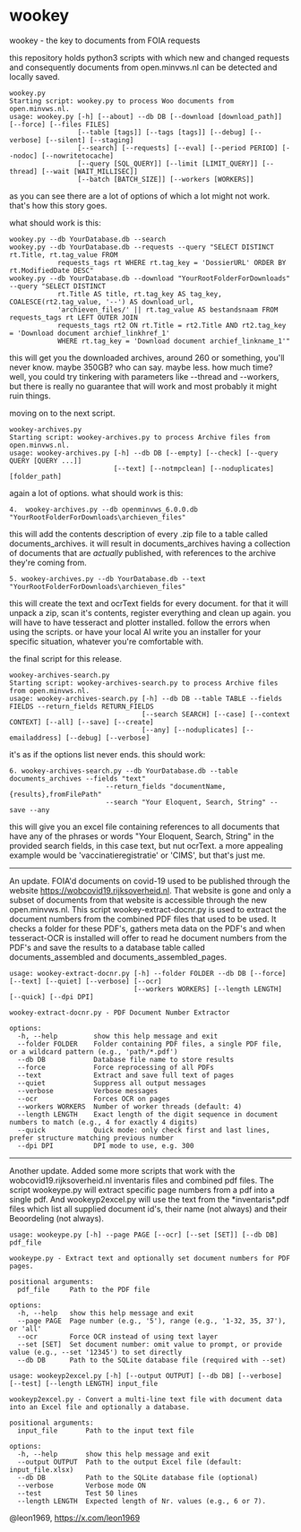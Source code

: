 # wookey
wookey - the key to documents from FOIA requests

this repository holds python3 scripts with which new and changed requests and consequently documents from open.minvws.nl can be detected and locally saved.

```
wookey.py
Starting script: wookey.py to process Woo documents from open.minvws.nl.
usage: wookey.py [-h] [--about] --db DB [--download [download_path]] [--force] [--files FILES] 
                 [--table [tags]] [--tags [tags]] [--debug] [--verbose] [--silent] [--staging]
                 [--search] [--requests] [--eval] [--period PERIOD] [--nodoc] [--nowritetocache] 
                 [--query [SQL_QUERY]] [--limit [LIMIT_QUERY]] [--thread] [--wait [WAIT_MILLISEC]] 
                 [--batch [BATCH_SIZE]] [--workers [WORKERS]]
```
as you can see there are a lot of options of which a lot might not work. that's how this story goes.

what should work is this:
```
wookey.py --db YourDatabase.db --search
wookey.py --db YourDatabase.db --requests --query "SELECT DISTINCT rt.Title, rt.tag_value FROM
            requests_tags rt WHERE rt.tag_key = 'DossierURL' ORDER BY rt.ModifiedDate DESC"
wookey.py --db YourDatabase.db --download "YourRootFolderForDownloads" --query "SELECT DISTINCT
            rt.Title AS title, rt.tag_key AS tag_key, COALESCE(rt2.tag_value, '--') AS download_url,
            'archieven_files/' || rt.tag_value AS bestandsnaam FROM requests_tags rt LEFT OUTER JOIN
            requests_tags rt2 ON rt.Title = rt2.Title AND rt2.tag_key = 'Download document archief_linkhref_1'
            WHERE rt.tag_key = 'Download document archief_linkname_1'"
```

this will get you the downloaded archives, around 260 or something, you'll never know. maybe 350GB? who can say. maybe less. how much time? well, you could try tinkering with parameters like --thread and --workers, but there is really no guarantee that will work and most probably it might ruin things.

moving on to the next script.

```
wookey-archives.py
Starting script: wookey-archives.py to process Archive files from open.minvws.nl.
usage: wookey-archives.py [-h] --db DB [--empty] [--check] [--query QUERY [QUERY ...]]
                          [--text] [--notmpclean] [--noduplicates] [folder_path]
```

again a lot of options. what should work is this:
```
4.  wookey-archives.py --db openminvws_6.0.0.db "YourRootFolderForDownloads\archieven_files"
```
this will add the contents description of every .zip file to a table called documents_archives. it will result in documents_archives having a collection of documents that are *actually* published, with references to the archive they're coming from.
```
5. wookey-archives.py --db YourDatabase.db --text "YourRootFolderForDownloads\archieven_files"
```
this will create the text and ocrText fields for every document. for that it will unpack a zip, scan it's contents, register everything and clean up again. you will have to have tesseract and plotter installed. follow the errors when using the scripts. or have your local AI write you an installer for your specific situation, whatever you're comfortable with.

the final script for this release.

```
wookey-archives-search.py
Starting script: wookey-archives-search.py to process Archive files from open.minvws.nl.
usage: wookey-archives-search.py [-h] --db DB --table TABLE --fields FIELDS --return_fields RETURN_FIELDS
                                 [--search SEARCH] [--case] [--context CONTEXT] [--all] [--save] [--create]
                                 [--any] [--noduplicates] [--emailaddress] [--debug] [--verbose]
```

it's as if the options list never ends. this should work:
```
6. wookey-archives-search.py --db YourDatabase.db --table documents_archives --fields "text"
                        --return_fields "documentName,{results},fromFilePath"
                        --search "Your Eloquent, Search, String" --save --any
```
this will give you an excel file containing references to all documents that have any of the phrases or words "Your Eloquent, Search, String" in the provided search fields, in this case text, but nut ocrText. a more appealing example would be 'vaccinatieregistratie' or 'CIMS', but that's just me.

----

An update. FOIA'd documents on covid-19 used to be published through the website https://wobcovid19.rijksoverheid.nl. That website is gone and only a subset of documents from that website is accessible through the new open.minvws.nl. This script wookey-extract-docnr.py is used to extract the document numbers from the combined PDF files that used to be used. It checks a folder for these PDF's, gathers meta data on the PDF's and when tesseract-OCR is installed will offer to read he document numbers from the PDF's and save the results to a database table called documents_assembled and documents_assembled_pages.

```
usage: wookey-extract-docnr.py [-h] --folder FOLDER --db DB [--force] [--text] [--quiet] [--verbose] [--ocr]
                               [--workers WORKERS] [--length LENGTH] [--quick] [--dpi DPI]

wookey-extract-docnr.py - PDF Document Number Extractor

options:
  -h, --help         show this help message and exit
  --folder FOLDER    Folder containing PDF files, a single PDF file, or a wildcard pattern (e.g., 'path/*.pdf')
  --db DB            Database file name to store results
  --force            Force reprocessing of all PDFs
  --text             Extract and save full text of pages
  --quiet            Suppress all output messages
  --verbose          Verbose messages
  --ocr              Forces OCR on pages
  --workers WORKERS  Number of worker threads (default: 4)
  --length LENGTH    Exact length of the digit sequence in document numbers to match (e.g., 4 for exactly 4 digits)
  --quick            Quick mode: only check first and last lines, prefer structure matching previous number
  --dpi DPI          DPI mode to use, e.g. 300
```

----

Another update. Added some more scripts that work with the wobcovid19.rijksoverheid.nl inventaris files and combined pdf files. The script wookeype.py will extract specific page numbers from a pdf into a single pdf. And wookeyp2excel.py will use the text from the \*inventaris\*.pdf files which list all supplied document id's, their name (not always) and their Beoordeling (not always).

```
usage: wookeype.py [-h] --page PAGE [--ocr] [--set [SET]] [--db DB] pdf_file

wookeype.py - Extract text and optionally set document numbers for PDF pages.

positional arguments:
  pdf_file     Path to the PDF file

options:
  -h, --help   show this help message and exit
  --page PAGE  Page number (e.g., '5'), range (e.g., '1-32, 35, 37'), or 'all'
  --ocr        Force OCR instead of using text layer
  --set [SET]  Set document number: omit value to prompt, or provide value (e.g., --set '12345') to set directly
  --db DB      Path to the SQLite database file (required with --set)
```

```
usage: wookeyp2excel.py [-h] [--output OUTPUT] [--db DB] [--verbose] [--test] [--length LENGTH] input_file

wookeyp2excel.py - Convert a multi-line text file with document data into an Excel file and optionally a database.

positional arguments:
  input_file       Path to the input text file

options:
  -h, --help       show this help message and exit
  --output OUTPUT  Path to the output Excel file (default: input_file.xlsx)
  --db DB          Path to the SQLite database file (optional)
  --verbose        Verbose mode ON
  --test           Test 50 lines
  --length LENGTH  Expected length of Nr. values (e.g., 6 or 7).
```

@leon1969, https://x.com/leon1969
